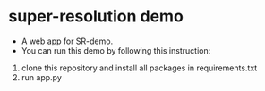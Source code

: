 # super-resolution demo
- A web app for SR-demo.
- You can run this demo by following this instruction: 
1. clone this repository and install all packages in requirements.txt
2. run app.py
